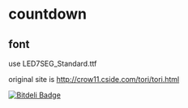 countdown
=========

font
---------

use LED7SEG_Standard.ttf

original site is http://crow11.cside.com/tori/tori.html


[![Bitdeli Badge](https://d2weczhvl823v0.cloudfront.net/ckazu/countdown/trend.png)](https://bitdeli.com/free "Bitdeli Badge")

